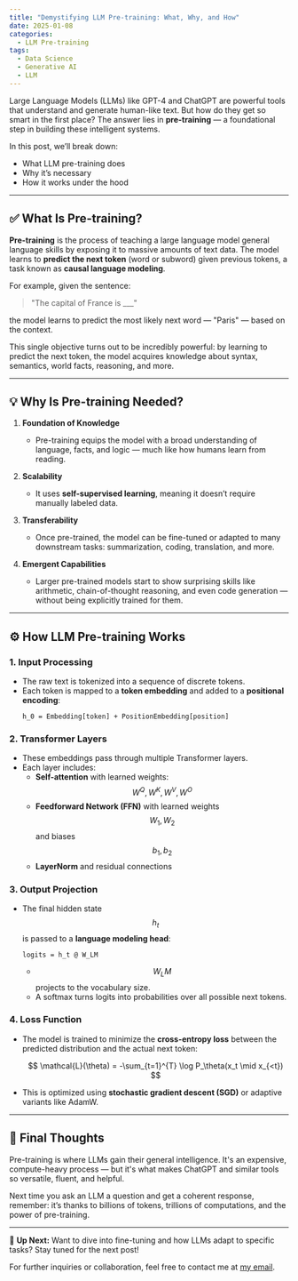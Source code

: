 ```yaml
---
title: "Demystifying LLM Pre-training: What, Why, and How"
date: 2025-01-08
categories:
  - LLM Pre-training
tags:
  - Data Science
  - Generative AI
  - LLM
---
```


Large Language Models (LLMs) like GPT-4 and ChatGPT are powerful tools that understand and generate human-like text. But how do they get so smart in the first place? The answer lies in **pre-training** — a foundational step in building these intelligent systems.

In this post, we’ll break down:
- What LLM pre-training does
- Why it’s necessary
- How it works under the hood

---

## ✅ What Is Pre-training?

**Pre-training** is the process of teaching a large language model general language skills by exposing it to massive amounts of text data. The model learns to **predict the next token** (word or subword) given previous tokens, a task known as **causal language modeling**.

For example, given the sentence:
> "The capital of France is ___"

the model learns to predict the most likely next word — "Paris" — based on the context.

This single objective turns out to be incredibly powerful: by learning to predict the next token, the model acquires knowledge about syntax, semantics, world facts, reasoning, and more.

---

## 💡 Why Is Pre-training Needed?

1. **Foundation of Knowledge**
   - Pre-training equips the model with a broad understanding of language, facts, and logic — much like how humans learn from reading.

2. **Scalability**
   - It uses **self-supervised learning**, meaning it doesn’t require manually labeled data.

3. **Transferability**
   - Once pre-trained, the model can be fine-tuned or adapted to many downstream tasks: summarization, coding, translation, and more.

4. **Emergent Capabilities**
   - Larger pre-trained models start to show surprising skills like arithmetic, chain-of-thought reasoning, and even code generation — without being explicitly trained for them.

---

## ⚙️ How LLM Pre-training Works

### 1. **Input Processing**

- The raw text is tokenized into a sequence of discrete tokens.
- Each token is mapped to a **token embedding** and added to a **positional encoding**:
  ```
  h_0 = Embedding[token] + PositionEmbedding[position]
  ```

### 2. **Transformer Layers**

- These embeddings pass through multiple Transformer layers.
- Each layer includes:
  - **Self-attention** with learned weights: $$ W^Q, W^K, W^V, W^O $$
  - **Feedforward Network (FFN)** with learned weights $$ W_1, W_2 $$ and biases $$ b_1, b_2 $$
  - **LayerNorm** and residual connections

### 3. **Output Projection**

- The final hidden state $$ h_t $$ is passed to a **language modeling head**:
  ```
  logits = h_t @ W_LM
  ```
  - $$ W_LM $$ projects to the vocabulary size.
  - A softmax turns logits into probabilities over all possible next tokens.

### 4. **Loss Function**

- The model is trained to minimize the **cross-entropy loss** between the predicted distribution and the actual next token:
  
  $$ \mathcal{L}(\theta) = -\sum_{t=1}^{T} \log P_\theta(x_t \mid x_{<t}) $$

- This is optimized using **stochastic gradient descent (SGD)** or adaptive variants like AdamW.

---

## 🎯 Final Thoughts

Pre-training is where LLMs gain their general intelligence. It's an expensive, compute-heavy process — but it's what makes ChatGPT and similar tools so versatile, fluent, and helpful.

Next time you ask an LLM a question and get a coherent response, remember: it’s thanks to billions of tokens, trillions of computations, and the power of pre-training.

---

🧠 **Up Next:** Want to dive into fine-tuning and how LLMs adapt to specific tasks? Stay tuned for the next post!

For further inquiries or collaboration, feel free to contact me at [my email](mailto\:tungvutelecom@gmail.com).








